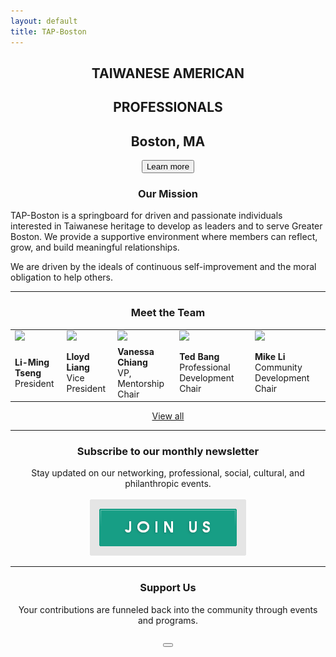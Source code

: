 ```yaml
---
layout: default
title: TAP-Boston
---
```


<div class="main-contents-area">
<center>
  <h2 class="taiwanese-american">TAIWANESE AMERICAN</h2>
  <h2 class="professionals">PROFESSIONALS</h2>
  <h2 class="location">Boston, MA</h2>
  <a href="{{ site.baseurl }}/about/overview"><button class="index-learn-more">Learn more</button></a>
</center>

<center>
  <h3>Our Mission</h3>
</center>

<p class="index-mission">
TAP-Boston is a springboard for driven and passionate individuals interested in Taiwanese heritage to develop as leaders and to serve Greater Boston. We provide a supportive environment where members can reflect, grow, and build meaningful relationships.
</p>

<p class="index-mission">
We are driven by the ideals of continuous self-improvement and the moral obligation to help others.
</p>

<hr class="index-team">

<center>
  <h3 class="meet-the-team">Meet the Team</h3>
</center>

<table class="index-team">
  <tr>
    <td><a href="{{ site.baseurl}}/about/team#team-li-ming"><img class="index-team" src="{{ site.baseurl }}/assets/images/team-images/team-li-ming-tseng.png"/></a></td>
    <td><a href="{{ site.baseurl}}/about/team#team-lloyd-liang"><img class="index-team" src="{{ site.baseurl }}/assets/images/team-images/team-lloyd-liang.png"/></a></td>
    <td><a href="{{ site.baseurl}}/about/team#team-vanessa-chiang"><img class="index-team" src="{{ site.baseurl }}/assets/images/team-images/team-vanessa-chiang.png"/></a></td>
    <td><a href="{{ site.baseurl}}/about/team#team-ted-bang"><img class="index-team" src="{{ site.baseurl }}/assets/images/team-images/team-ted-bang.png"/></a></td>
    <td><a href="{{ site.baseurl}}/about/team#team-mike-li"><img class="index-team" src="{{ site.baseurl }}/assets/images/team-images/team-mike-li.png"/></a></td>
  </tr>
  <tr class="index-team-tags">
    <td><b>Li-Ming Tseng</b><br/>President</td>
    <td><b>Lloyd Liang</b><br/>Vice President</td>
    <td><b>Vanessa Chiang</b><br/>VP, Mentorship Chair</td>
    <td><b>Ted Bang</b><br/>Professional Development Chair</td>
    <td><b>Mike Li</b><br/>Community Development Chair</td>
  </tr>
</table>

<center>
  <a class="index-team-view-all" href="{{ site.baseurl }}/about/team">View all</a>
</center>

<hr>

<center>
  <h3>Subscribe to our monthly newsletter</h3>
  Stay updated on our networking, professional, social, cultural, and philanthropic events.<br/><br/>
  <a href="#mailmunch-pop-121032">
     <img src="/assets/images/join-us-button.png" class="join-us-button">
  </a>
</center>

<hr>

<center>
  <h3>Support Us</h3>
  Your contributions are funneled back into the community through events and programs.<br/><br/>
    <a href="https://www.paypal.me/tapbos">
      <button class="donate-button"></button>
    </a>
</center>
</div>